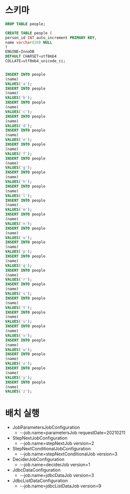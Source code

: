 # 스키마
```sql
DROP TABLE people;

CREATE TABLE people (
person_id INT auto_increment PRIMARY KEY,
name varchar(20) NULL
)
ENGINE=InnoDB
DEFAULT CHARSET=utf8mb4
COLLATE=utf8mb4_unicode_ci;


INSERT INTO people
(name)
VALUES('a');
INSERT INTO people
(name)
VALUES('b');
INSERT INTO people
(name)
VALUES('c');
INSERT INTO people
(name)
VALUES('d');
INSERT INTO people
(name)
VALUES('e');
INSERT INTO people
(name)
VALUES('f');
INSERT INTO people
(name)
VALUES('g');
INSERT INTO people
(name)
VALUES('h');
INSERT INTO people
(name)
VALUES('l');
INSERT INTO people
(name)
VALUES('m');
INSERT INTO people
(name)
VALUES('n');
INSERT INTO people
(name)
VALUES('o');
INSERT INTO people
(name)
VALUES('p');
INSERT INTO people
(name)
VALUES('q');
INSERT INTO people
(name)
VALUES('r');
INSERT INTO people
(name)
VALUES('s');
INSERT INTO people
(name)
VALUES('t');
INSERT INTO people
(name)
VALUES('u');
INSERT INTO people
(name)
VALUES('v');
INSERT INTO people
(name)
VALUES('w');
INSERT INTO people
(name)
VALUES('x');
INSERT INTO people
(name)
VALUES('y');
INSERT INTO people
(name)
VALUES('z');
```



# 배치 실행
- JobParametersJobConfiguration
    - --job.name=parametersJob requestDate=20210211
- StepNextJobConfiguration
    - --job.name=stepNextJob version=2
- StepNextConditionalJobConfiguration
    - --job.name=stepNextConditionalJob version=3
- DeciderJobConfiguration
    - --job.name=deciderJob version=1
- JdbcDataConfiguration
    - --job.name=jdbcDataJob version=3
- JdbcListDataConfiguration
    - --job.name=jdbcListDataJob version=9